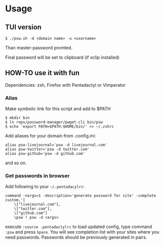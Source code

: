 # Usage

## TUI version

	$ ./psw.sh -d <domain name> -u <username>

Than master-password promted.

Final password will be set to clipboard (if xclip installed)

## HOW-TO use it with fun

Dependencies: zsh, Firefox with Pentadactyl or Vimperator

### Alias

Make symbolic link for this script and add to $PATH

	$ mkdir bin
	$ ln reps/password-manager/pwget-cli bin/psw
	$ echo 'export PATH=$PATH:$HOME/bin/' >> ~/.zshrc

Add aliases for your domain from .config.ini:

	alias psw-livejournal='psw -d livejournal.com'
	alias psw-twitter='psw -d twitter.com'
	alias psw-github='psw -d github.com'

and so on.

### Get passwords in browser

Add following to your `~/.pentadacylrc`:

	command -nargs=1 -description='generate password for site' -complete custom,'[
		\["livejournal.com"],
		\["twitter.com"],
		\["github.com"]
		\psw ! psw -d <args>

execute `:source .pentadactylrc` to load updated config, type command `:psw` and press `Space`. You will see completion list with your sites where you need passwords. Passwords should be previously generated in pairs.
